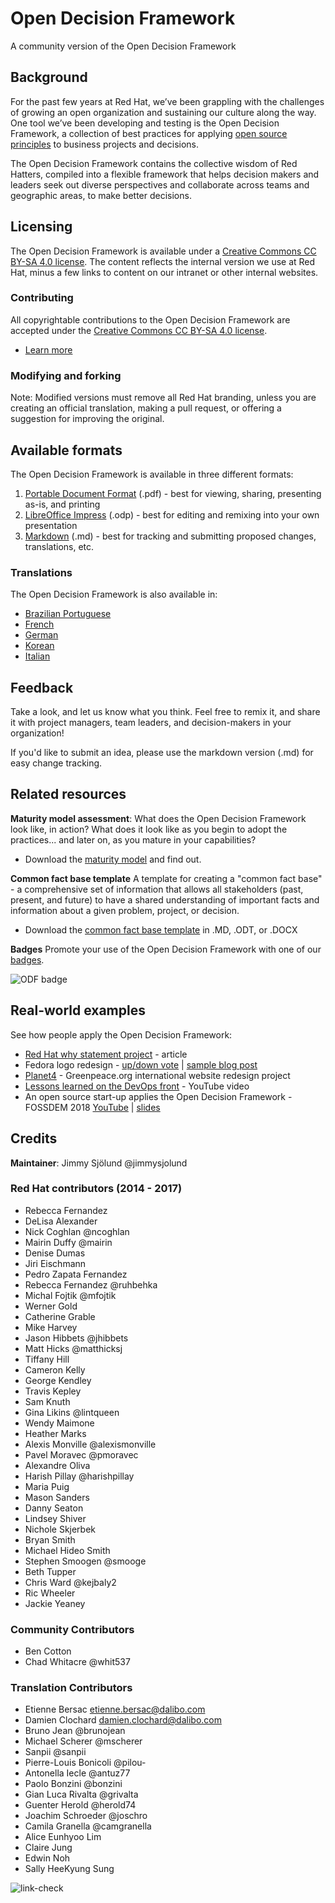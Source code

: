 # Open Decision Framework
A community version of the Open Decision Framework

## Background
For the past few years at Red Hat, we’ve been grappling with the challenges of growing an open organization and sustaining our culture along the way. One tool we’ve been developing and testing is the Open Decision Framework, a collection of best practices for applying [open source principles](https://opensource.com/open-source-way) to business projects and decisions. 

The Open Decision Framework contains the collective wisdom of Red Hatters, compiled into a flexible framework that helps decision makers and leaders seek out diverse perspectives and collaborate across teams and geographic areas, to make better decisions. 

## Licensing
The Open Decision Framework is available under a [Creative Commons CC BY-SA 4.0 license](http://creativecommons.org/licenses/by-sa/4.0/). The content reflects the internal version we use at Red Hat, minus a few links to content on our intranet or other internal websites. 

### Contributing

All copyrightable contributions to the Open Decision Framework are accepted under the [Creative Commons CC BY-SA 4.0 license](http://creativecommons.org/licenses/by-sa/4.0/). 
* [Learn more](CONTRIBUTING.md)

### Modifying and forking

Note: Modified versions must remove all Red Hat branding, unless you are creating an official translation, making a pull request, or offering a suggestion for improving the original.

## Available formats
The Open Decision Framework is available in three different formats:

1. [Portable Document Format](ODF-community.pdf) (.pdf) - best for viewing, sharing, presenting as-is, and printing
2. [LibreOffice Impress](ODF-community.odp) (.odp) - best for editing and remixing into your own presentation
3. [Markdown](ODF-community.md) (.md) - best for tracking and submitting proposed changes, translations, etc.

### Translations
The Open Decision Framework is also available in:

* [Brazilian Portuguese](pt_BR)
* [French](fr_FR)
* [German](de_DE)
* [Korean](ko_KR)
* [Italian](it_IT)

## Feedback
Take a look, and let us know what you think. Feel free to remix it, and share it with project managers, team leaders, and decision-makers in your organization!

If you'd like to submit an idea, please use the markdown version (.md) for easy change tracking.

## Related resources

**Maturity model assessment**: 
What does the Open Decision Framework look like, in action? What does it look like as you begin to adopt the practices... and later on, as you mature in your capabilities?
 * Download the [maturity model](maturity-model) and find out.

**Common fact base template**
A template for creating a "common fact base" - a comprehensive set of information that allows all stakeholders (past, present, and future) to have a shared understanding of important facts and information about a given problem, project, or decision.
* Download the [common fact base template](common-fact-base-template) in .MD, .ODT, or .DOCX

**Badges**
Promote your use of the Open Decision Framework with one of our [badges](/badges).

![ODF badge](/badges/ODF_Badge_Mojo-sidebar_horizontal.jpg)

## Real-world examples ##
See how people apply the Open Decision Framework:
* [Red Hat why statement project](https://www.linkedin.com/pulse/how-10000-people-helping-red-hat-rediscover-our-delisa-alexander/) - article
* Fedora logo redesign - [up/down vote](https://pagure.io/Fedora-Council/tickets/issue/248) | [sample blog post](https://blog.linuxgrrl.com/2019/02/06/fedora-logo-redesign-update/)
* [Planet4](https://wiki.greenpeace.org/Planet4) - Greenpeace.org international website redesign project
* [Lessons learned on the DevOps front](https://www.youtube.com/watch?v=vyirF0fYtEY) - YouTube video
* An open source start-up applies the Open Decision Framework - FOSSDEM 2018 [YouTube](https://www.youtube.com/watch?v=JpMBZ8KQrbc) | [slides](https://public.dalibo.com/exports/conferences/20180204_open_decision_framework/presentation_fosdem_30min.html#/) 

## Credits
**Maintainer**: Jimmy Sjölund @jimmysjolund

### Red Hat contributors (2014 - 2017)
* Rebecca Fernandez
* DeLisa Alexander
* Nick Coghlan @ncoghlan
* Mairin Duffy @mairin
* Denise Dumas 
* Jiri Eischmann
* Pedro Zapata Fernandez
* Rebecca Fernandez @ruhbehka
* Michal Fojtik @mfojtik
* Werner Gold
* Catherine Grable
* Mike Harvey
* Jason Hibbets @jhibbets
* Matt Hicks @matthicksj
* Tiffany Hill
* Cameron Kelly
* George Kendley
* Travis Kepley 
* Sam Knuth
* Gina Likins @lintqueen
* Wendy Maimone
* Heather Marks
* Alexis Monville @alexismonville
* Pavel Moravec @pmoravec
* Alexandre Oliva 
* Harish Pillay @harishpillay
* Maria Puig
* Mason Sanders
* Danny Seaton
* Lindsey Shiver
* Nichole Skjerbek
* Bryan Smith
* Michael Hideo Smith
* Stephen Smoogen @smooge
* Beth Tupper
* Chris Ward @kejbaly2
* Ric Wheeler
* Jackie Yeaney

### Community Contributors
* Ben Cotton
* Chad Whitacre @whit537

### Translation Contributors
* Etienne Bersac etienne.bersac@dalibo.com
* Damien Clochard damien.clochard@dalibo.com
* Bruno Jean @brunojean
* Michael Scherer @mscherer
* Sanpii @sanpii
* Pierre-Louis Bonicoli @pilou-
* Antonella Iecle @antuz77
* Paolo Bonzini @bonzini
* Gian Luca Rivalta @grivalta
* Guenter Herold @herold74
* Joachim Schroeder @joschro
* Camila Granella @camgranella
* Alice Eunhyoo Lim
* Claire Jung
* Edwin Noh
* Sally HeeKyung Sung

![link-check](https://github.com/jarovo/open-decision-framework/actions/workflows/link-check.yml/badge.svg)